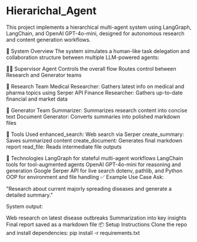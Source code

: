 # Hierarichal_Agent

This project implements a hierarchical multi-agent system using LangGraph, LangChain, and OpenAI GPT-4o-mini, designed for autonomous research and content generation workflows.

🧠 System Overview
The system simulates a human-like task delegation and collaboration structure between multiple LLM-powered agents:

👨‍💼 Supervisor Agent
Controls the overall flow
Routes control between Research and Generator teams

🔬 Research Team
Medical Researcher: Gathers latest info on medical and pharma topics using Serper API
Finance Researcher: Gathers up-to-date financial and market data


📝 Generator Team
Summarizer: Summarizes research content into concise text
Document Generator: Converts summaries into polished markdown files


🧰 Tools Used
enhanced_search: Web search via Serper
create_summary: Saves summarized content
create_document: Generates final markdown report
read_file: Reads intermediate file outputs


🚀 Technologies
LangGraph for stateful multi-agent workflows
LangChain tools for tool-augmented agents
OpenAI GPT-4o-mini for reasoning and generation
Google Serper API for live search
dotenv, pathlib, and Python OOP for environment and file handling
✅ Example Use Case
Ask:

"Research about current majorly spreading diseases and generate a detailed summary."

System output:

Web research on latest disease outbreaks
Summarization into key insights
Final report saved as a markdown file
📦 Setup Instructions
Clone the repo and install dependencies:
pip install -r requirements.txt
